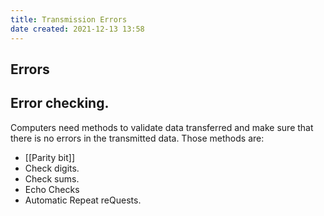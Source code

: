 ```yaml
---
title: Transmission Errors
date created: 2021-12-13 13:58
---
```


## Errors

## Error checking.

Computers need methods to validate data transferred and make sure that there is no errors in the transmitted data.
Those methods are:

- [[Parity bit]]
- Check digits.
- Check sums.
- Echo Checks
- Automatic Repeat reQuests.



